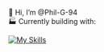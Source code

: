 👋 Hi, I’m @Phil-G-94
<br>
🏭 Currently building with: 

[![My Skills](https://skillicons.dev/icons?i=html,css,tailwind,js,ts,react,redux,node,express,mongodb,postgresql)](https://skillicons.dev)

<!---
Phil-G-94/Phil-G-94 is a ✨ special ✨ repository because its `README.md` (this file) appears on your GitHub profile.
You can click the Preview link to take a look at your changes.
--->
